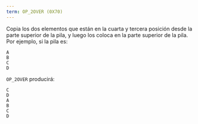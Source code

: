 ```yaml
---
term: OP_2OVER (0X70)
---
```


Copia los dos elementos que están en la cuarta y tercera posición desde la parte superior de la pila, y luego los coloca en la parte superior de la pila. Por ejemplo, si la pila es:

```text
A
B
C
D
```

`OP_2OVER` producirá:

```text
C
D
A
B
C
D
```